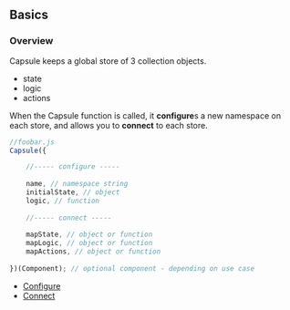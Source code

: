 ## Basics
### Overview

Capsule keeps a global store of 3 collection objects. 
- state
- logic
- actions

When the Capsule function is called, it **configure**s a new namespace on each store, and allows you to **connect** to each store.
```js
//foobar.js
Capsule({

    //----- configure -----
    
    name, // namespace string
    initialState, // object
    logic, // function
    
    //----- connect -----
    
    mapState, // object or function
    mapLogic, // object or function
    mapActions, // object or function
    
})(Component); // optional component - depending on use case
```
- [Configure](https://github.com/iosio/capsule/blob/master/docs/basics/configure.md)
- [Connect](https://github.com/iosio/capsule/blob/master/docs/basics/connect.md)
